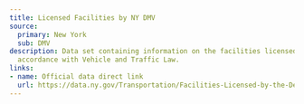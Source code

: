 ```yaml
---
title: Licensed Facilities by NY DMV
source:
  primary: New York
  sub: DMV
description: Data set containing information on the facilities licensed by DMV in
  accordance with Vehicle and Traffic Law.
links:
- name: Official data direct link
  url: https://data.ny.gov/Transportation/Facilities-Licensed-by-the-Department-of-Motor-Veh/nhjr-rpi2
---
```

